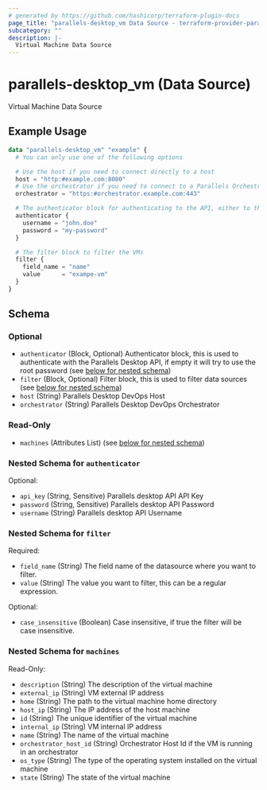```yaml
---
# generated by https://github.com/hashicorp/terraform-plugin-docs
page_title: "parallels-desktop_vm Data Source - terraform-provider-parallels-desktop"
subcategory: ""
description: |-
  Virtual Machine Data Source
---
```


# parallels-desktop_vm (Data Source)

Virtual Machine Data Source

## Example Usage

```terraform
data "parallels-desktop_vm" "example" {
  # You can only use one of the following options

  # Use the host if you need to connect directly to a host
  host = "http:#example.com:8080"
  # Use the orchestrator if you need to connect to a Parallels Orchestrator
  orchestrator = "https:#orchestrator.example.com:443"

  # The authenticator block for authenticating to the API, either to the host or orchestrator
  authenticator {
    username = "john.doe"
    password = "my-password"
  }

  # The filter block to filter the VMs
  filter {
    field_name = "name"
    value      = "exampe-vm"
  }
}
```

<!-- schema generated by tfplugindocs -->
## Schema

### Optional

- `authenticator` (Block, Optional) Authenticator block, this is used to authenticate with the Parallels Desktop API, if empty it will try to use the root password (see [below for nested schema](#nestedblock--authenticator))
- `filter` (Block, Optional) Filter block, this is used to filter data sources (see [below for nested schema](#nestedblock--filter))
- `host` (String) Parallels Desktop DevOps Host
- `orchestrator` (String) Parallels Desktop DevOps Orchestrator

### Read-Only

- `machines` (Attributes List) (see [below for nested schema](#nestedatt--machines))

<a id="nestedblock--authenticator"></a>
### Nested Schema for `authenticator`

Optional:

- `api_key` (String, Sensitive) Parallels desktop API API Key
- `password` (String, Sensitive) Parallels desktop API Password
- `username` (String) Parallels desktop API Username


<a id="nestedblock--filter"></a>
### Nested Schema for `filter`

Required:

- `field_name` (String) The field name of the datasource where you want to filter.
- `value` (String) The value you want to filter, this can be a regular expression.

Optional:

- `case_insensitive` (Boolean) Case insensitive, if true the filter will be case insensitive.


<a id="nestedatt--machines"></a>
### Nested Schema for `machines`

Read-Only:

- `description` (String) The description of the virtual machine
- `external_ip` (String) VM external IP address
- `home` (String) The path to the virtual machine home directory
- `host_ip` (String) The IP address of the host machine
- `id` (String) The unique identifier of the virtual machine
- `internal_ip` (String) VM internal IP address
- `name` (String) The name of the virtual machine
- `orchestrator_host_id` (String) Orchestrator Host Id if the VM is running in an orchestrator
- `os_type` (String) The type of the operating system installed on the virtual machine
- `state` (String) The state of the virtual machine
